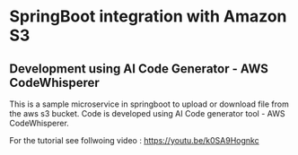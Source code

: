 # SpringBoot integration with Amazon S3

## Development using AI Code Generator - AWS CodeWhisperer

This is a sample microservice in springboot to upload or download file from the aws s3 bucket. Code is developed using AI Code generator tool - AWS CodeWhisperer.

For the tutorial see follwoing video : https://youtu.be/k0SA9Hognkc
